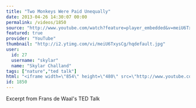 ```yaml
---
title: "Two Monkeys Were Paid Unequally"
date: 2013-04-26 14:30:07 00:00
permalink: /videos/1850
source: "http://www.youtube.com/watch?feature=player_embedded&v=meiU6TxysCg"
featured: true
provider: "YouTube"
thumbnail: "http://i2.ytimg.com/vi/meiU6TxysCg/hqdefault.jpg"
user:
  id: 27
  username: "skylar"
  name: "Skylar Challand"
tags: ["nature","ted talk"]
html: "<iframe width=\"854\" height=\"480\" src=\"http://www.youtube.com/embed/meiU6TxysCg?wmode=transparent&feature=oembed\" frameborder=\"0\" allowfullscreen></iframe>"
id: 1850
---
```


Excerpt from Frans de Waal's TED Talk